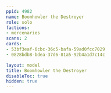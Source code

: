 ```yaml
---
ppid: 4982
name: Boomhowler the Destroyer
role: solo
factions:
- mercenaries
scans: 2
cards:
- 53bf3eaf-6cbc-36c5-bafa-59ad0fcc7029
- 0828bdb8-bdea-37d6-81a5-92b4a1d7c14c

layout: model
title: Boomhowler the Destroyer
disableToc: true
hidden: true
---
```

